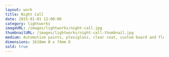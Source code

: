 ```yaml
---
layout: work
title: Night Call
date: 2015-01-01 12:00:00
category: lightworks
imageURL: /images/lightworks/night-call.jpg
thumbnailURL: /images/lightworks/night-call-thumbnail.jpg
medium: Automotive paints, plexiglass, clear coat, custom board and flexi ply, LEDs, 24v power supply, electrical cable, 240v plug, micro controller
dimensions: 1618mm Ø x 74mm D
sold: true
---
```

